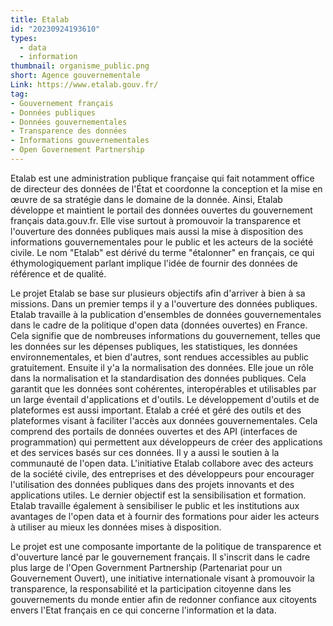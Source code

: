 ```yaml
---
title: Etalab
id: "20230924193610"
types:
  - data
  - information 
thumbnail: organisme_public.png
short: Agence gouvernementale
Link: https://www.etalab.gouv.fr/
tag:
- Gouvernement français
- Données publiques
- Données gouvernementales
- Transparence des données
- Informations gouvernementales
- Open Governement Partnership 
---
```


Etalab est une administration publique française qui fait notamment office de directeur des données de l'État et coordonne la conception et la mise en œuvre de sa stratégie dans le domaine de la donnée. Ainsi, Etalab développe et maintient le portail des données ouvertes du gouvernement français data.gouv.fr.  Elle vise surtout à  promouvoir la transparence et l'ouverture des données publiques mais aussi la mise à disposition des informations gouvernementales pour le public et les acteurs de la société civile. Le nom "Etalab" est dérivé du terme "étalonner" en français, ce qui éthymologiquement parlant implique l'idée de fournir des données de référence et de qualité.

Le projet Etalab se base sur plusieurs objectifs afin d'arriver à bien à sa missions. Dans un premier temps il y a l'ouverture des données publiques. Etalab travaille à la publication d'ensembles de données gouvernementales dans le cadre de la politique d'open data (données ouvertes) en France. Cela signifie que de nombreuses informations du gouvernement, telles que les données sur les dépenses publiques, les statistiques, les données environnementales, et bien d'autres, sont rendues accessibles au public gratuitement. Ensuite il y'a la normalisation des données. Elle joue un rôle dans la normalisation et la standardisation des données publiques. Cela garantit que les données sont cohérentes, interopérables et utilisables par un large éventail d'applications et d'outils.
Le développement d'outils et de plateformes est aussi important. Etalab a créé et géré des outils et des plateformes visant à faciliter l'accès aux données gouvernementales. Cela comprend des portails de données ouvertes et des API (interfaces de programmation) qui permettent aux développeurs de créer des applications et des services basés sur ces données. Il y a aussi le soutien à la communauté de l'open data. L'initiative Etalab collabore avec des acteurs de la société civile, des entreprises et des développeurs pour encourager l'utilisation des données publiques dans des projets innovants et des applications utiles.
Le dernier objectif est la sensibilisation et formation. Etalab travaille également à sensibiliser le public et les institutions aux avantages de l'open data et à fournir des formations pour aider les acteurs à utiliser au mieux les données mises à disposition.

Le projet est une composante importante de la politique de transparence et d'ouverture lancé par le gouvernement français. Il s'inscrit dans le cadre plus large de l'Open Government Partnership (Partenariat pour un Gouvernement Ouvert), une initiative internationale visant à promouvoir la transparence, la responsabilité et la participation citoyenne dans les gouvernements du monde entier afin de redonner confiance aux citoyents envers l'Etat français en ce qui concerne l'information et la data.